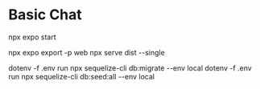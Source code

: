 # Basic Chat

npx expo start

npx expo export -p web
npx serve dist --single

dotenv -f .env run npx sequelize-cli db:migrate --env local
dotenv -f .env run npx sequelize-cli db:seed:all --env local